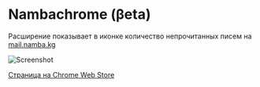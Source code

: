 Nambachrome (βeta)
==================
Расширение показывает в иконке количество непрочитанных писем на [mail.namba.kg](http://mail.namba.kg)

![Screenshot](https://chrome.google.com/webstore/img/fbhgodjplngobpcfpiogfekgmjaonijf/1301137476.38/screenshot_cws/8001 "Screenshot")

[Страница на Chrome Web Store](http://goo.gl/N2XJi)
